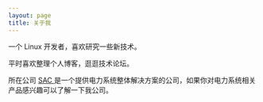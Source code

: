 ```yaml
---
layout: page
title: 关于我 
---
```

一个 Linux 开发者，喜欢研究一些新技术。
<p>
平时喜欢整理个人博客，逛逛技术论坛。
<p>
<p>
所在公司
<a target="_blank" href="http://sac-china.com/"> SAC </a>
是一个提供电力系统整体解决方案的公司，如果你对电力系统相关产品感兴趣可以了解一下我公司。
<p>




